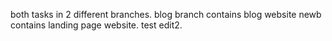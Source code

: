 both tasks in 2 different branches.
blog branch contains blog website
newb contains landing page website.
test edit2.
